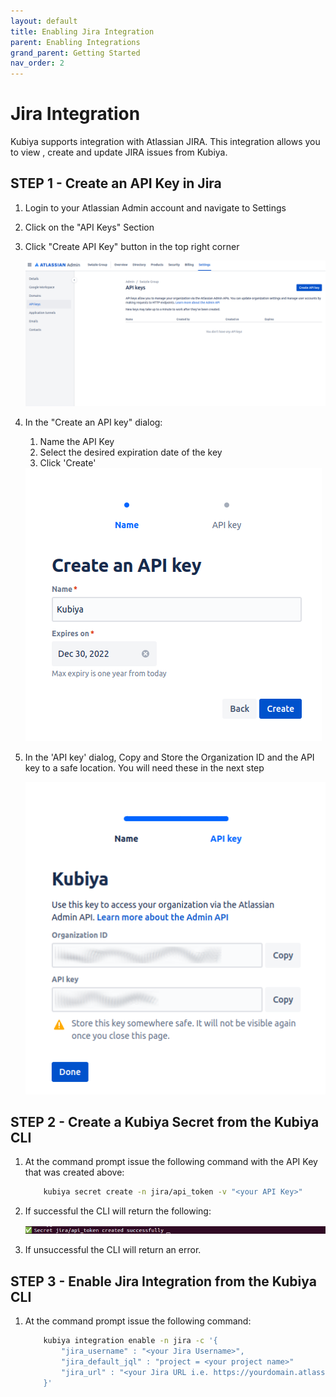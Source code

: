 ```yaml
---
layout: default
title: Enabling Jira Integration
parent: Enabling Integrations
grand_parent: Getting Started
nav_order: 2
---
```

# Jira Integration

Kubiya supports integration with Atlassian JIRA. This integration allows you to view , create and update JIRA issues from Kubiya.

## STEP 1 - Create an API Key in Jira

1. Login to your Atlassian Admin account and navigate to Settings
2. Click on the "API Keys" Section
3. Click "Create API Key" button in the top right corner

    <img src="images/jira-apikeys.png">

4. In the "Create an API key" dialog:
    1. Name the API Key
    2. Select the desired expiration date of the key
    3. Click 'Create'

    <img src="images/jira-name.png">

5. In the 'API key' dialog, Copy and Store the Organization ID and the API key to a safe location.  You will need these in the next step

    <img src="images/jira-keydone.png">

## STEP 2 - Create a Kubiya Secret from the Kubiya CLI

1. At the command prompt issue the following command with the API Key that was created above:

    ```bash
        kubiya secret create -n jira/api_token -v "<your API Key>"
    ```

2. If successful the CLI will return the following:

    <img src="images/jira-apikeysuccess.png">

3. If unsuccessful the CLI will return an error.

## STEP 3 - Enable Jira Integration from the Kubiya CLI

1. At the command prompt issue the following command:

    ```bash
        kubiya integration enable -n jira -c '{
            "jira_username" : "<your Jira Username>",
            "jira_default_jql" : "project = <your project name>"
            "jira_url" : "<your Jira URL i.e. https://yourdomain.atlassian.net>"
        }'
    ```